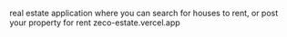 real estate application where you can search for houses to rent, or post your property for rent 
zeco-estate.vercel.app
